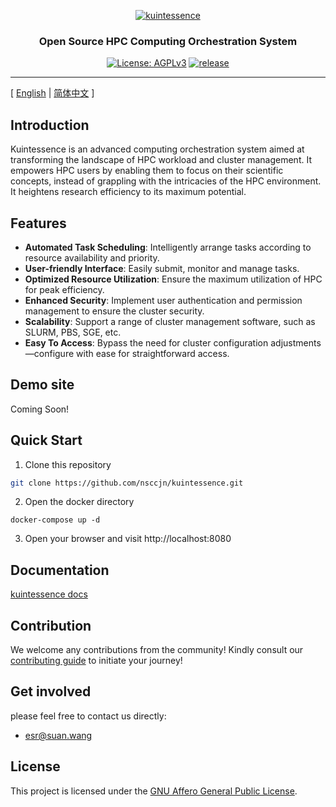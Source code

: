 <p align="center">
  <a href="https://github.com/nsccjn/kuintessence"><img src="https://drawing-bed.dev.supercomputing.link/i/2023/08/23/nk4a6n.png" alt="kuintessence" /></a>
</p>

<h3 align="center">Open Source HPC Computing Orchestration System</h3>

<p align="center">
  <a href="https://www.gnu.org/licenses/agpl-3.0.html"><img src="https://img.shields.io/badge/licenses-AGPLv3-orange" alt="License: AGPLv3"></a>
  <a href="https://img.shields.io/badge/release-v0.0.1-blue"><img src="https://img.shields.io/badge/release-v0.0.1-blue" alt=" release"></a>
</p>

---

[ [English](readme.md) | [简体中文](readme.zh-hans.md) ]

## Introduction

Kuintessence is an advanced computing orchestration system aimed at transforming the landscape of HPC workload and cluster management. It empowers HPC users by enabling them to focus on their scientific concepts, instead of grappling with the intricacies of the HPC environment. It heightens research efficiency to its maximum potential.

## Features

- **Automated Task Scheduling**: Intelligently arrange tasks according to resource availability and priority.
- **User-friendly Interface**: Easily submit, monitor and manage tasks.
- **Optimized Resource Utilization**: Ensure the maximum utilization of HPC for peak efficiency.
- **Enhanced Security**: Implement user authentication and permission management to ensure the cluster security.
- **Scalability**: Support a range of cluster management software, such as SLURM, PBS, SGE, etc.
- **Easy To Access**: Bypass the need for cluster configuration adjustments—configure with ease for straightforward access.

## Demo site

Coming Soon!

## Quick Start

1. Clone this repository

```bash
git clone https://github.com/nsccjn/kuintessence.git
```

2. Open the docker directory

```
docker-compose up -d
```

3. Open your browser and visit http://localhost:8080

## Documentation

[kuintessence docs](https://docs.kuintessence.com)

## Contribution

We welcome any contributions from the community! Kindly consult our [contributing guide](contributing.md) to initiate your journey!

## Get involved

please feel free to contact us directly:

- esr@suan.wang

## License

This project is licensed under the [GNU Affero General Public License](LICENSE).
